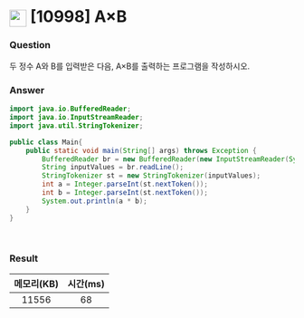 <h1><img src="https://d2gd6pc034wcta.cloudfront.net/tier/1.svg" width="30" height="30" style="vertical-align: middle;"/> [10998] A×B </h1>

<h3>Question</h3>
두 정수 A와 B를 입력받은 다음, A×B를 출력하는 프로그램을 작성하시오.

<br>

<h3>Answer</h3>


```java
import java.io.BufferedReader;
import java.io.InputStreamReader;
import java.util.StringTokenizer;

public class Main{
	public static void main(String[] args) throws Exception {
		BufferedReader br = new BufferedReader(new InputStreamReader(System.in));
		String inputValues = br.readLine();
		StringTokenizer st = new StringTokenizer(inputValues);
		int a = Integer.parseInt(st.nextToken());
		int b = Integer.parseInt(st.nextToken());
		System.out.println(a * b);
	}
}

```

<br>

<h3>Result</h3>

|메모리(KB)| 시간(ms)|
|:---:|:---:|
|11556|68|

